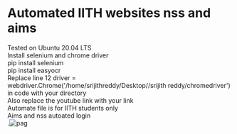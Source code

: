 # Automated IITH websites nss and aims
Tested on Ubuntu 20.04 LTS<br>
Install selenium and chrome driver<br>
pip install selenium<br>
pip install easyocr<br>
Replace line 12 driver = webdriver.Chrome('/home/srijithreddy/Desktop//srijith reddy/chromedriver') in code with your directory<br>
Also replace the youtube link with your link<br>
Automate file is for IITH students only<br>
Aims and nss autoated login<br> .![pag](https://user-images.githubusercontent.com/54314892/113487173-2fbfab00-94d4-11eb-95f4-b646a55e8e89.gif)
